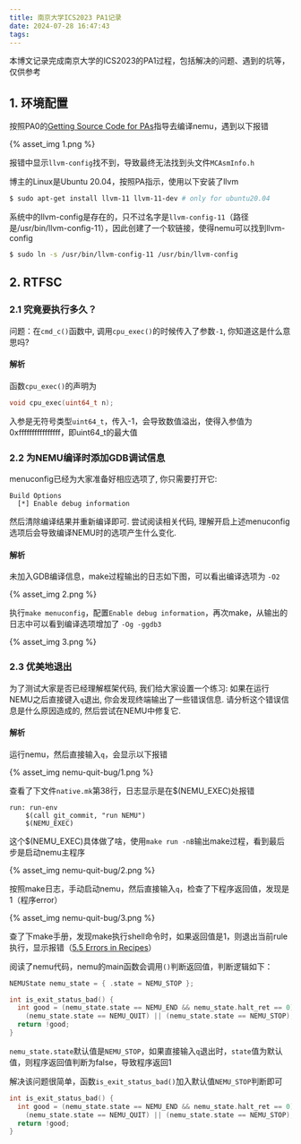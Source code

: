 ```yaml
---
title: 南京大学ICS2023 PA1记录
date: 2024-07-28 16:47:43
tags:
---
```


本博文记录完成南京大学的ICS2023的PA1过程，包括解决的问题、遇到的坑等，仅供参考

<!-- more -->

## 1. 环境配置

按照PA0的[Getting Source Code for PAs](https://nju-projectn.github.io/ics-pa-gitbook/ics2023/0.6.html)指导去编译nemu，遇到以下报错

{% asset_img 1.png %}

报错中显示`llvm-config`找不到，导致最终无法找到头文件`MCAsmInfo.h`

博主的Linux是Ubuntu 20.04，按照PA指示，使用以下安装了llvm

```bash
$ sudo apt-get install llvm-11 llvm-11-dev # only for ubuntu20.04
```

系统中的llvm-config是存在的，只不过名字是`llvm-config-11`（路径是/usr/bin/llvm-config-11），因此创建了一个软链接，使得nemu可以找到llvm-config

```bash
$ sudo ln -s /usr/bin/llvm-config-11 /usr/bin/llvm-config
```

## 2. RTFSC

### 2.1 究竟要执行多久？

问题：在`cmd_c()`函数中, 调用`cpu_exec()`的时候传入了参数`-1`, 你知道这是什么意思吗?

#### 解析

函数`cpu_exec()`的声明为

```c
void cpu_exec(uint64_t n);
```

入参是无符号类型`uint64_t`，传入-1，会导致数值溢出，使得入参值为 0xffffffffffffffff，即uint64_t的最大值


### 2.2 为NEMU编译时添加GDB调试信息

menuconfig已经为大家准备好相应选项了, 你只需要打开它:

```
Build Options
  [*] Enable debug information
```

然后清除编译结果并重新编译即可. 尝试阅读相关代码, 理解开启上述menuconfig选项后会导致编译NEMU时的选项产生什么变化.

#### 解析

未加入GDB编译信息，make过程输出的日志如下图，可以看出编译选项为 `-O2`

{% asset_img 2.png %}

执行`make menuconfig`，配置`Enable debug information`，再次make，从输出的日志中可以看到编译选项增加了 `-Og -ggdb3`

{% asset_img 3.png %}

### 2.3 优美地退出

为了测试大家是否已经理解框架代码, 我们给大家设置一个练习: 如果在运行NEMU之后直接键入`q`退出, 你会发现终端输出了一些错误信息. 请分析这个错误信息是什么原因造成的, 然后尝试在NEMU中修复它.

#### 解析

运行nemu，然后直接输入`q`，会显示以下报错

{% asset_img nemu-quit-bug/1.png %}

查看了下文件`native.mk`第38行，日志显示是在$(NEMU_EXEC)处报错

```
run: run-env
	$(call git_commit, "run NEMU")
	$(NEMU_EXEC)
```

这个$(NEMU_EXEC)具体做了啥，使用`make run -nB`输出make过程，看到最后步是启动nemu主程序

{% asset_img nemu-quit-bug/2.png %}

按照make日志，手动启动nemu，然后直接输入`q`，检查了下程序返回值，发现是1（程序error）

{% asset_img nemu-quit-bug/3.png %}

查了下make手册，发现make执行shell命令时，如果返回值是1，则退出当前rule执行，显示报错（[5.5 Errors in Recipes](https://www.gnu.org/software/make/manual/html_node/Errors.html)）

阅读了nemu代码，nemu的main函数会调用`()`判断返回值，判断逻辑如下：

```c
NEMUState nemu_state = { .state = NEMU_STOP };

int is_exit_status_bad() {
  int good = (nemu_state.state == NEMU_END && nemu_state.halt_ret == 0) ||
    (nemu_state.state == NEMU_QUIT) || (nemu_state.state == NEMU_STOP);
  return !good;
}
```

`nemu_state.state`默认值是`NEMU_STOP`，如果直接输入`q`退出时，`state`值为默认值，则程序返回值判断为false，导致程序返回1

解决该问题很简单，函数`is_exit_status_bad()`加入默认值`NEMU_STOP`判断即可

```c
int is_exit_status_bad() {
  int good = (nemu_state.state == NEMU_END && nemu_state.halt_ret == 0) ||
    (nemu_state.state == NEMU_QUIT) || (nemu_state.state == NEMU_STOP);
  return !good;
}
```
